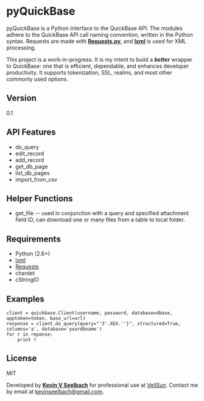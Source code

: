 pyQuickBase
=========
  
pyQuickBase is a Python interface to the QuickBase API. The modules adhere to the QuickBase API call naming convention, written in the Python syntax. Requests are made with [**Requests.py**][requests], and [**lxml**][lxml] is used for XML processing. 

This project is a work-in-progress. It is my intent to build a __*better*__ wrapper to QuickBase: one that is efficient, dependable, and enhances developer productivity. It supports tokenization, SSL, realms, and most other commonly used options.

Version
-
0.1

API Features
-----------
+ do_query
+ edit_record
+ add_record
+ get_db_page
+ list_db_pages
+ import_from_csv

Helper Functions
-----------
+ get_file -- used in conjunction with a query and specified attachment field ID, can download one or many files from a table to local folder.

Requirements
-----------
* Python (2.6+)
* [lxml]
* [Requests]
* chardet
* cStringIO

Examples
--------------
    client = quickbase.Client(username, password, database=dbase, apptoken=token, base_url=url)
    response = client.do_query(query="'3'.XEX.''}", structured=True, columns='a', database='yourdbname')
    for r in reponse:
        print r

License
-
MIT

Developed by [**Kevin V Seelbach**][ks] for professional use at [VeilSun][vs]. Contact me by email at [kevinseelbach@gmail.com][ks].

  [requests]: http://docs.python-requests.org/en/latest/ 
  [lxml]: http://lxml.de/
  [vs]: http:www.veilsun.com
  [ks]:kevinseelbach@gmail.com
